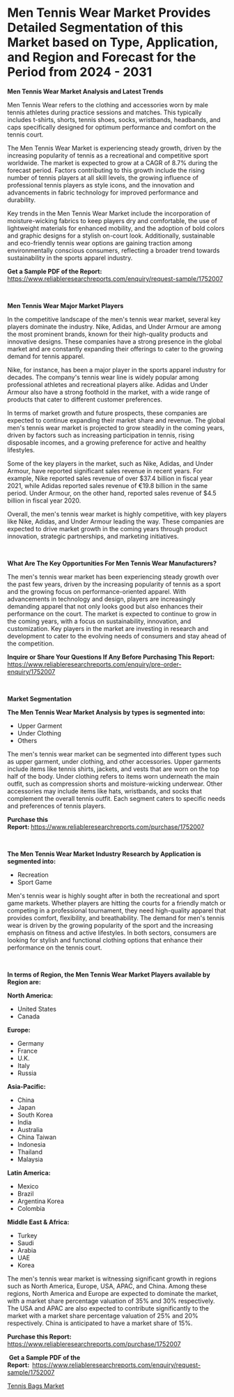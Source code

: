 <p><h1>Men Tennis Wear Market Provides Detailed Segmentation of this Market based on Type, Application, and Region and Forecast for the Period from 2024 - 2031</h1></p><p><strong>Men Tennis Wear Market Analysis and Latest Trends</strong></p>
<p><p>Men Tennis Wear refers to the clothing and accessories worn by male tennis athletes during practice sessions and matches. This typically includes t-shirts, shorts, tennis shoes, socks, wristbands, headbands, and caps specifically designed for optimum performance and comfort on the tennis court.</p><p>The Men Tennis Wear Market is experiencing steady growth, driven by the increasing popularity of tennis as a recreational and competitive sport worldwide. The market is expected to grow at a CAGR of 8.7% during the forecast period. Factors contributing to this growth include the rising number of tennis players at all skill levels, the growing influence of professional tennis players as style icons, and the innovation and advancements in fabric technology for improved performance and durability.</p><p>Key trends in the Men Tennis Wear Market include the incorporation of moisture-wicking fabrics to keep players dry and comfortable, the use of lightweight materials for enhanced mobility, and the adoption of bold colors and graphic designs for a stylish on-court look. Additionally, sustainable and eco-friendly tennis wear options are gaining traction among environmentally conscious consumers, reflecting a broader trend towards sustainability in the sports apparel industry.</p></p>
<p><strong>Get a Sample PDF of the Report:&nbsp;</strong> <a href="https://www.reliableresearchreports.com/enquiry/request-sample/1752007">https://www.reliableresearchreports.com/enquiry/request-sample/1752007</a></p>
<p>&nbsp;</p>
<p><strong>Men Tennis Wear Major Market Players</strong></p>
<p><p>In the competitive landscape of the men's tennis wear market, several key players dominate the industry. Nike, Adidas, and Under Armour are among the most prominent brands, known for their high-quality products and innovative designs. These companies have a strong presence in the global market and are constantly expanding their offerings to cater to the growing demand for tennis apparel.</p><p>Nike, for instance, has been a major player in the sports apparel industry for decades. The company's tennis wear line is widely popular among professional athletes and recreational players alike. Adidas and Under Armour also have a strong foothold in the market, with a wide range of products that cater to different customer preferences.</p><p>In terms of market growth and future prospects, these companies are expected to continue expanding their market share and revenue. The global men's tennis wear market is projected to grow steadily in the coming years, driven by factors such as increasing participation in tennis, rising disposable incomes, and a growing preference for active and healthy lifestyles.</p><p>Some of the key players in the market, such as Nike, Adidas, and Under Armour, have reported significant sales revenue in recent years. For example, Nike reported sales revenue of over $37.4 billion in fiscal year 2021, while Adidas reported sales revenue of €19.8 billion in the same period. Under Armour, on the other hand, reported sales revenue of $4.5 billion in fiscal year 2020.</p><p>Overall, the men's tennis wear market is highly competitive, with key players like Nike, Adidas, and Under Armour leading the way. These companies are expected to drive market growth in the coming years through product innovation, strategic partnerships, and marketing initiatives.</p></p>
<p>&nbsp;</p>
<p><strong>What Are The Key Opportunities For Men Tennis Wear Manufacturers?</strong></p>
<p><p>The men's tennis wear market has been experiencing steady growth over the past few years, driven by the increasing popularity of tennis as a sport and the growing focus on performance-oriented apparel. With advancements in technology and design, players are increasingly demanding apparel that not only looks good but also enhances their performance on the court. The market is expected to continue to grow in the coming years, with a focus on sustainability, innovation, and customization. Key players in the market are investing in research and development to cater to the evolving needs of consumers and stay ahead of the competition.</p></p>
<p><strong>Inquire or Share Your Questions If Any Before Purchasing This Report:</strong> <a href="https://www.reliableresearchreports.com/enquiry/pre-order-enquiry/1752007">https://www.reliableresearchreports.com/enquiry/pre-order-enquiry/1752007</a></p>
<p>&nbsp;</p>
<p><strong>Market Segmentation</strong></p>
<p><strong>The Men Tennis Wear Market Analysis by types is segmented into:</strong></p>
<p><ul><li>Upper Garment</li><li>Under Clothing</li><li>Others</li></ul></p>
<p><p>The men's tennis wear market can be segmented into different types such as upper garment, under clothing, and other accessories. Upper garments include items like tennis shirts, jackets, and vests that are worn on the top half of the body. Under clothing refers to items worn underneath the main outfit, such as compression shorts and moisture-wicking underwear. Other accessories may include items like hats, wristbands, and socks that complement the overall tennis outfit. Each segment caters to specific needs and preferences of tennis players.</p></p>
<p><strong>Purchase this Report:&nbsp;</strong><a href="https://www.reliableresearchreports.com/purchase/1752007">https://www.reliableresearchreports.com/purchase/1752007</a></p>
<p>&nbsp;</p>
<p><strong>The Men Tennis Wear Market Industry Research by Application is segmented into:</strong></p>
<p><ul><li>Recreation</li><li>Sport Game</li></ul></p>
<p><p>Men's tennis wear is highly sought after in both the recreational and sport game markets. Whether players are hitting the courts for a friendly match or competing in a professional tournament, they need high-quality apparel that provides comfort, flexibility, and breathability. The demand for men's tennis wear is driven by the growing popularity of the sport and the increasing emphasis on fitness and active lifestyles. In both sectors, consumers are looking for stylish and functional clothing options that enhance their performance on the tennis court.</p></p>
<p>&nbsp;</p>
<p><strong>In terms of Region, the Men Tennis Wear Market Players available by Region are:</strong></p>
<p>
    <p> <strong> North America: </strong>
        <ul>
            <li>United States</li>
            <li>Canada</li>
        </ul>
        </p> 
    <p> <strong> Europe: </strong>
        <ul>
            <li>Germany</li>
            <li>France</li>
            <li>U.K.</li>
            <li>Italy</li>
            <li>Russia</li>
        </ul>
        </p> 
    <p> <strong> Asia-Pacific: </strong>
        <ul>
            <li>China</li>
            <li>Japan</li>
            <li>South Korea</li>
            <li>India</li>
            <li>Australia</li>
            <li>China Taiwan</li>
            <li>Indonesia</li>
            <li>Thailand</li>
            <li>Malaysia</li>
        </ul>
        </p> 
    <p> <strong> Latin America: </strong>
        <ul>
            <li>Mexico</li>
            <li>Brazil</li>
            <li>Argentina Korea</li>
            <li>Colombia</li>
        </ul>
        </p> 
    <p> <strong> Middle East & Africa: </strong>
        <ul>
            <li>Turkey</li>
            <li>Saudi</li>
            <li>Arabia</li>
            <li>UAE</li>
            <li>Korea</li>
        </ul>
    </p>
    </p>
<p><p>The men's tennis wear market is witnessing significant growth in regions such as North America, Europe, USA, APAC, and China. Among these regions, North America and Europe are expected to dominate the market, with a market share percentage valuation of 35% and 30% respectively. The USA and APAC are also expected to contribute significantly to the market with a market share percentage valuation of 25% and 20% respectively. China is anticipated to have a market share of 15%.</p></p>
<p><strong>Purchase this Report: </strong><a href="https://www.reliableresearchreports.com/purchase/1752007">https://www.reliableresearchreports.com/purchase/1752007</a></p>
<p>&nbsp;<strong>Get a Sample PDF of the Report:&nbsp;&nbsp;</strong><a href="https://www.reliableresearchreports.com/enquiry/request-sample/1752007">https://www.reliableresearchreports.com/enquiry/request-sample/1752007</a></p>
<p><strong></strong></p>
<p><p><a href="https://github.com/RichRobinson5/Market-Research-Report-List-4/blob/main/tennis-bags-market.md">Tennis Bags Market</a></p></p>